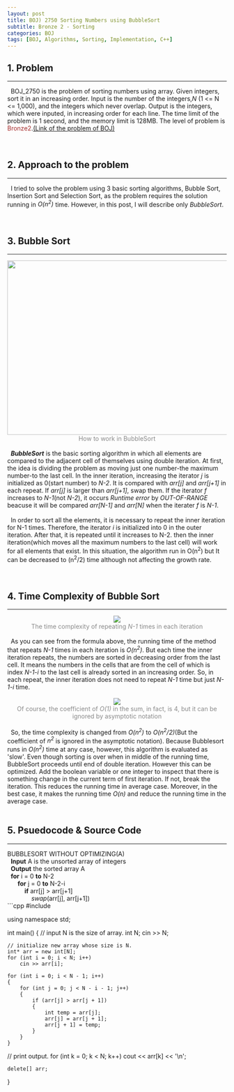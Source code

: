 ```yaml
---
layout: post
title: BOJ) 2750 Sorting Numbers using BubbleSort
subtitle: Bronze 2 - Sorting
categories: BOJ
tags: [BOJ, Algorithms, Sorting, Implementation, C++]
---
```

## 1. Problem
<hr>
&nbsp;&nbsp;BOJ_2750 is the problem of sorting numbers using array. Given integers, sort it in an increasing order. Input is the number of the integers,<i>N</i> (1 <= N <= 1,000), and the integers which never overlap. Output is the integers, which were inputed, in increasing order for each line. The time limit of the problem is 1 second, and the memory limit is 128MB. The level of problem is <span style="color:brown">Bronze2</span>.<a href="https://www.acmicpc.net/problem/2750">(Link of the problem of BOJ)</a><br/>
<br/><br/>

## 2. Approach to the problem
<hr>
&nbsp;&nbsp;I tried to solve the problem using 3 basic sorting algorithms, Bubble Sort, Insertion Sort and Selection Sort, as the problem requires the solution running in <i>O(n<sup>2</sup>)</i> time. However, in this post, I will describe only <I>BubbleSort</I>.<br/>
<br/><br/>

## 3. Bubble Sort
<hr>
<center><img src = "https://user-images.githubusercontent.com/80208196/152556358-71d25c22-ed38-4593-9daf-05424d1335d3.png" width="800" height="400"></center>
<center><span style = "opacity:0.5">How to work in BubbleSort</span></center>
<br/>
&nbsp;&nbsp;<I><b>BubbleSort</b></I> is the basic sorting algorithm in which all elements are compared to the adjacent cell of themselves using double iteration. At first, the idea is dividing the problem as moving just one number-the maximum number-to the last cell. In the inner iteration, increasing the iterator <I>j</I> is initialized as 0(start number) to <i>N-2</i>. It is compared with <i>arr[j]</i> and <i>arr[j+1]</i> in each repeat. If <i>arr[j]</i> is larger than <i>arr[j+1]</i>, swap them.  If the iterator <i>f</i> increases to <i>N-1</i>(not <i>N-2</i>), it occurs <I>Runtime error</I> by <I>OUT-OF-RANGE</I> beacuse it will be compared <i>arr[N-1]</i> and <i>arr[N]</i> when the iterater <i>f</i> is <i>N-1</i>.
<br/><br/>
&nbsp;&nbsp;In order to sort all the elements, it is necessary to repeat the inner iteration for N-1 times. Therefore, the iterator <I>i</I> is initialized into 0 in the outer iteration. After that, it is repeated until it increases to N-2. then the inner iteration(which moves all the maximum numbers to the last cell) will work for all elements that exist. In this situation, the algorithm run in O&#40;n<sup>2</sup>&#41; but It can be decreased to &#40;n<sup>2</sup>/2&#41; time although not affecting the growth rate.<br/>
<br/><br/>

## 4. Time Complexity of Bubble Sort
<hr>
<center><img src = "https://user-images.githubusercontent.com/80208196/212692324-d8780d14-17b3-4b91-9461-4fdd5684207f.png"></center>

<center><span style = "opacity:0.5">The time complexity of repeating <i>N-1</i> times in each iteration</span></center>
<br/>
&nbsp;&nbsp;As you can see from the formula above, the running time of the method that repeats <i>N-1</i> times in each iteration is <i>O(n<sup>2</sup>)</i>. But each time the inner iteration repeats, the numbers are sorted in decreasing order from the last cell. It means the numbers in the cells that are from the cell of which is index <i>N-1-i</i> to the last cell is already sorted in an increasing order. So, in each repeat, the inner iteration does not need to repeat <i>N-1</i> time but just <i>N-1-i</i> time.
<br/><br/>
<center><img src = "https://user-images.githubusercontent.com/80208196/212692236-8a7bf723-df1c-46a3-993a-1f1e762e67dc.png"></center>
<center><span style = "opacity:0.5">Of course, the coefficient of <i>O(1)</i> in the sum, in fact, is 4, but it can be ignored by asymptotic notation </span></center>
<br/>
&nbsp;&nbsp;So, the time complexity is changed from <i>O(n<sup>2</sup>)</i> to <i>O(n<sup>2</sup>/2)</i>(But the coefficient of <i>n<sup>2</sup></i> is ignored in the asymptotic notation). Because Bubblesort runs in <i>O(n<sup>2</sup>)</i> time at any case, however, this algorithm is evaluated as 'slow'. Even though sorting is over when in middle of the running time, BubbleSort proceeds until end of double iteration. However this can be optimized. Add the boolean variable or one integer to inspect that there is something change in the current term of first iteration. If not, break the iteration. This reduces the running time in average case. Moreover, in the best case, it makes the running time <i>O(n)</i> and reduce the running time in the average case.
<br/><br/>

## 5. Psuedocode & Source Code
<hr>
BUBBLESORT WITHOUT OPTIMIZING(A) <br/>
&nbsp;&nbsp;<b>Input</b> A is the unsorted array of integers<br/>
&nbsp;&nbsp;<b>Output</b> the sorted array A<br/>
&nbsp;&nbsp;<b>for</b> i = 0 <b>to</b> N-2<br/>
&nbsp;&nbsp;&nbsp;&nbsp;&nbsp;&nbsp;<b>for</b> j = 0 <b>to</b> N-2-i<br/>
&nbsp;&nbsp;&nbsp;&nbsp;&nbsp;&nbsp;&nbsp;&nbsp;&nbsp;&nbsp;<b>if</b> arr&#91;j&#93; &#62; arr&#91;j+1&#93;<br/>
&nbsp;&nbsp;&nbsp;&nbsp;&nbsp;&nbsp;&nbsp;&nbsp;&nbsp;&nbsp;&nbsp;&nbsp;&nbsp;&nbsp;<i>swap</i>&#40;arr&#91;j&#93;, arr&#91;j+1&#93;&#41;

<br/>
```cpp
#include<iostream>

using namespace std;

int main()
{
    // input N is the size of array.
    int N;
    cin >> N;
 
    // initialize new array whose size is N.
    int* arr = new int[N];
    for (int i = 0; i < N; i++)
        cin >> arr[i];
 
    for (int i = 0; i < N - 1; i++)
    {
        for (int j = 0; j < N - i - 1; j++)
        {
            if (arr[j] > arr[j + 1])
            {
                int temp = arr[j];
                arr[j] = arr[j + 1];
                arr[j + 1] = temp;
            }
        }
    }
 
 // print output.
    for (int k = 0; k < N; k++) cout << arr[k] << '\n';
 
    delete[] arr;
}
```